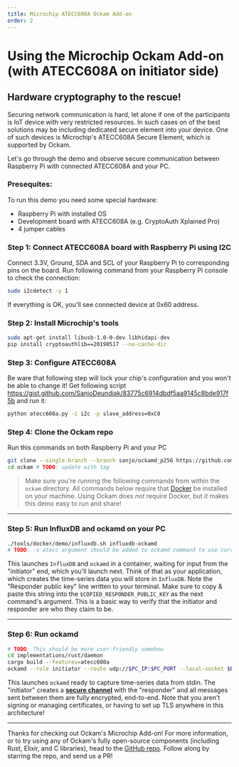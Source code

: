 ```yaml
---
title: Microchip ATECC608A Ockam Add-on
order: 2
---
```


# Using the Microchip Ockam Add-on (with ATECC608A on initiator side)

## Hardware cryptography to the rescue!

Securing network communication is hard, let alone if one of the participants is IoT device with very
restricted resources. In such cases on of the best solutions may be including dedicated secure
element into your device. One of such devices is Microchip's ATECC608A Secure Element, which is
supported by Ockam.

Let's go through the demo and observe secure communication between Raspberry Pi with connected ATECC608A
and your PC.

### Presequites:
To run this demo you need some special hardware:
* Raspberry Pi with installed OS
* Development board with ATECC608A (e.g. CryptoAuth Xplained Pro)
* 4 jumper cables

### Step 1: **Connect ATECC608A board with Raspberry Pi using I2C**
Connect 3.3V, Ground, SDA and SCL of your Raspberry Pi to corresponding pins on the board.
Run following command from your Raspberry Pi console to check the connection:
```sh
sudo i2cdetect -y 1
```
If everything is OK, you'll see connected device at 0x60 address.

### Step 2: **Install Microchip's tools**
```sh
sudo apt-get install libusb-1.0-0-dev libhidapi-dev
pip install cryptoauthlib==20190517 --no-cache-dir
```

### Step 3: **Configure ATECC608A**
Be ware that following step will lock your chip's configuration and you won't be able to change it!
Get following script https://gist.github.com/SanjoDeundiak/83775c6914dbdf5aa9145c8bde917f5b
and run it:
```sh
python atecc608a.py -i i2c -p slave_address=0xC0
```

### Step 4: **Clone the Ockam repo**
Run this commands on both Raspberry Pi and your PC
```sh
git clone --single-branch --branch sanjo/ockamd_p256 https://github.com/ockam-network/ockam.git
cd ockam # TODO: update with tag
```

> Make sure you're running the following commands from within the `ockam` directory. All commands
below require that [Docker](https://docker.com) be installed on your machine. Using Ockam does _not_
require Docker, but it makes this demo easy to run and share!

---


### Step 5: **Run InfluxDB and ockamd on your PC**
```sh
./tools/docker/demo/influxdb.sh influxdb-ockamd
# TODO: -s atecc argument should be added to ockamd command to use corresponding cipher suite
```

This launches `InfluxDB` and `ockamd` in a container, waiting for input from the "initiator" end, 
which you'll launch next. Think of that as your application, which creates the time-series data you
will store in `InfluxDB`. Note the "Responder public key" line written to your terminal. Make sure
to copy & paste this string into the `$COPIED_RESPONDER_PUBLIC_KEY` as the next command's argument. 
This is a basic way to verify that the initiator and responder are who they claim to be.

---

### Step 6: **Run ockamd**
```sh
# TODO: This should be more user-friendly somehow
cd implementations/rust/daemon
cargo build --features=atecc608a
ockamd --role initiator --route udp://$PC_IP:$PC_PORT --local-socket $RASP_IP:$RASP_PORT --service-public-key $COPIED_RESPONDER_PUBLIC_KEY --service-address 01242020 -s atecc -v ATECC
```

This launches `ockamd` ready to capture time-series data from stdin. The "initiator" creates a 
[**secure channel**](https://www.ockam.io/learn/concepts/secure_channels) with the "responder" and 
all messages sent between them are fully encrypted, end-to-end. Note that you aren't signing or 
managing certificates, or having to set up TLS anywhere in this architecture! 

---

Thanks for checking out Ockam's Microchip Add-on! For more information, or to try using any of 
Ockam's fully open-source components (including Rust, Elixir, and C libraries), head to the 
[GitHub repo](https://github.com/ockam-network/ockam). Follow along by starring the repo, and send 
us a PR!
